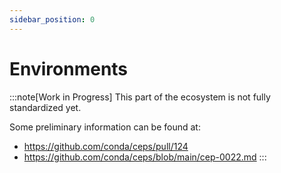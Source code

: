 ```yaml
---
sidebar_position: 0
---
```


# Environments

:::note[Work in Progress]
This part of the ecosystem is not fully standardized yet.

Some preliminary information can be found at:

- https://github.com/conda/ceps/pull/124
- https://github.com/conda/ceps/blob/main/cep-0022.md
:::
